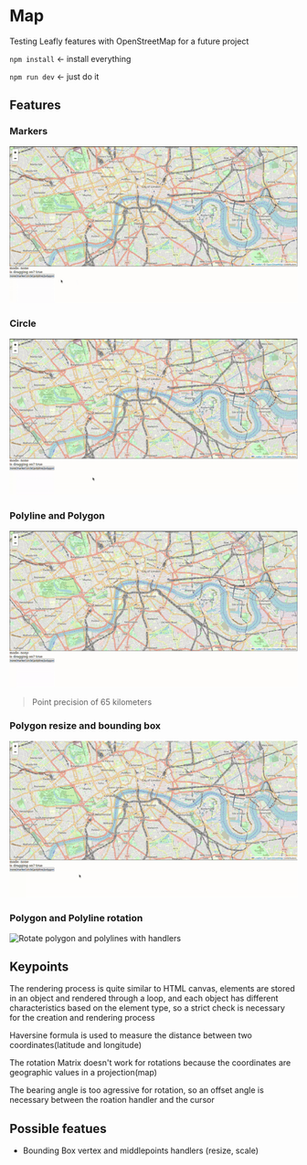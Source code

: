 # Map

Testing Leafly features with OpenStreetMap for a future project

`npm install` <- install everything

`npm run dev` <- just do it

## Features

### Markers

![Placing markers on click in the map](https://github.com/thiagorf/testing-leaflet/blob/images/docs/marker.gif)

### Circle

![Placing a circle on the map and adjusting its size by moving the cursor](https://github.com/thiagorf/testing-leaflet/blob/images/docs/circle.gif)

### Polyline and Polygon

![Placing multiple line segments and creating a polygon if the segments connect itself](https://github.com/thiagorf/testing-leaflet/blob/images/docs/poly.gif)

> Point precision of 65 kilometers

### Polygon resize and bounding box

![Move and resize polygon with handlers](https://github.com/thiagorf/testing-leaflet/blob/images/docs/resize.gif)

### Polygon and Polyline rotation

![Rotate polygon and polylines with handlers](https://github.com/thiagorf/testing-leaflet/blob/images/docs/rotation.gif)

## Keypoints

The rendering process is quite similar to HTML canvas,
elements are stored in an object and rendered through a loop,
and each object has different characteristics based on the element type,
so a strict check is necessary for the creation and rendering process

Haversine formula is used to measure the distance between two coordinates(latitude and longitude)

The rotation Matrix doesn't work for rotations because the coordinates are geographic values in a projection(map)

The bearing angle is too agressive for rotation, so an offset angle is necessary between the roation handler and the cursor

## Possible featues

- Bounding Box vertex and middlepoints handlers (resize, scale)
